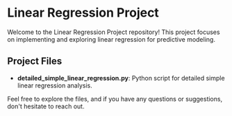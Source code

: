 # Linear Regression Project

Welcome to the Linear Regression Project repository! This project focuses on implementing and exploring linear regression for predictive modeling.

## Project Files

- **detailed_simple_linear_regression.py**: Python script for detailed simple linear regression analysis.

Feel free to explore the files, and if you have any questions or suggestions, don't hesitate to reach out.
